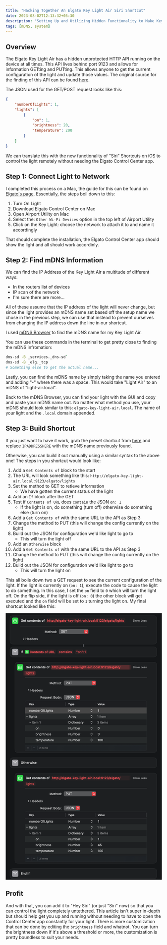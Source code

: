 ```yaml
---
title: "Hacking Together An Elgato Key Light Air Siri Shortcut"
date: 2023-08-02T12:13:32+05:30
description: "Setting Up and Utilizing Hidden Functionality to Make Key Light Usage Easier"
tags: [mDNS, system]
---
```


## Overview

The Elgato Key Light Air has a hidden unprotected HTTP API running on the device at all times. This API lives behind port 9123 and allows for information GETting and PUTting. This allows anyone to get the current configuration of the light and update those values. The original source for the finding of this API can be found [here](https://www.ntpro.nl/blog/archives/3613-Postman-and-the-Elgato-Key-Light-Air-API.html).

The JSON used for the GET/POST request looks like this:

```json
{
    "numberOfLights": 1,
    "lights": [
        {
            "on": 1,
            "brightness": 20,
            "temperature": 200
        }
    ]
}
```

We can translate this with the new functionality of "Siri" Shortcuts on iOS to control the light remotely without needing the Elgato Control Center app.

## Step 1: Connect Light to Network

I completed this process on a Mac, the guide for this can be found on [Elgato's page](https://help.elgato.com/hc/en-us/articles/360038128812-Key-Light-Air-Quick-Start-Guide). Essentially, the steps boil down to this:

1. Turn On Light
2. Download Elgato Control Center on Mac
3. Open Airport Utility on Mac
4. Select the: `Other Wi-Fi Devices` option in the top left of Airport Utility
5. Click on the Key Light: choose the network to attach it to and name it accordingly

That should complete the installation, the Elgato Control Center app should show the light and all should work accordinly.

## Step 2: Find mDNS Information

We can find the IP Address of the Key Light Air a multitude of different ways:

- In the routers list of devices
- IP scan of the network
- I'm sure there are more...

All of these assume that the IP address of the light will never change, but since the light provides an mDNS name set based off the setup name we chose in the previous step, we can use that instead to prevent ourselves from changing the IP address down the line in our shortcut.

I used [mDNS Browser](https://apps.apple.com/us/app/discovery-dns-sd-browser/id1381004916?mt=12) to find the mDNS name for my Key Light Air.

You can use these commands in the terminal to get pretty close to finding the mDNS infromation:

```bash
dns-sd -B _services._dns-sd`
dns-sd -B _elg._tcp
# Something else to get the actual name...
```

Lastly, you can find the mDNS name by simply taking the name you entered and adding "-" where there was a space. This would take "Light Air" to an mDNS of "light-air.local".

Back to the mDNS Browser, you can find your light with the GUI and copy and paste your mDNS name out. No matter what method you use, your mDNS should look similar to this: `elgato-key-light-air.local`. The name of your light and the `.local` domain appended.

## Step 3: Build Shortcut

If you just want to have it work, grab the preset shortcut from [here](https://www.icloud.com/shortcuts/833ef8865ac04168aa26f5bdff00ec5a) and replace `IPADDRESSHERE` with the mDNS name previously found.

Otherwise, you can build it out manually using a similar syntax to the above one! The steps in you shortcut would look like:

1. Add a `Get Contents of` block to the start
2. The URL will look something like this: `http://elgato-key-light-air.local:9123/elgato/lights`
3. Set the method to GET to retieve information
   - We have gotten the current status of the light
4. Add an `If` block after the GET
5. Test if `Contents of URL` does `contain` the JSON `on: 1`
    - If the light is on, do something (turn off) otherwise do something else (turn on)
6. Add a `Get Contents of` with the same URL to the API as Step 3
7. Change the method to PUT (this will change the config currently on the light)
8. Build out the JSON for configuration we'd like light to go to
   - This will turn the light off
9. Add an `Otherwise` block
10. Add a `Get Contents of` with the same URL to the API as Step 3
11. Change the method to PUT (this will change the config currently on the light)
12. Build out the JSON for configuration we'd like light to go to
    - This will turn the light on

This all boils down two a GET request to see the current configuration of the light. If the light is currently on (`on: 1`), execute the code to cause the light to do something. In this case, I set the `on` field to `0` which will turn the light off. On the flip side, if the light is off (`on: 0`) the other block will get executed and the `on` field will be set to `1` turning the light on. My final shortcut looked like this:

![Final Shortcut](final_shortcut.png)

## Profit

And with that, you can add it to "Hey Siri" (or just "Siri" now) so that you can control the light completely untethered. This article isn't super in-depth but should help get you up and running without needing to have to open the Control Center app constantly for your light. There is more customization that can be done by editing the `brightness` field and whatnot. You can turn the brightness down if it's above a threshold or more, the customization is pretty boundless to suit your needs.
